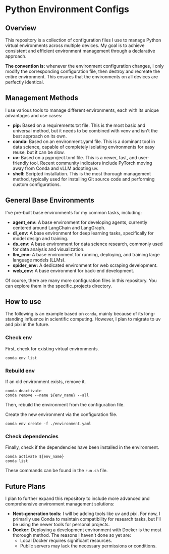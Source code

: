 # Python Environment Configs
 
## Overview
This repository is a collection of configuration files I use to manage Python virtual environments across multiple devices. My goal is to achieve consistent and efficient environment management through a declarative approach.

**The convention is:** whenever the environment configuration changes, I only modify the corresponding configuration file, then destroy and recreate the entire environment. This ensures that the environments on all devices are perfectly identical.


## Management Methods
I use various tools to manage different environments, each with its unique advantages and use cases:
- **pip:** Based on a requirements.txt file. This is the most basic and universal method, but it needs to be combined with venv and isn't the best approach on its own.
- **conda:** Based on an environment.yaml file. This is a dominant tool in data science, capable of completely isolating environments for easy reuse, but it can be slow.
- **uv:** Based on a pyproject.toml file. This is a newer, fast, and user-friendly tool. Recent community indicators include PyTorch moving away from Conda and vLLM adopting uv.
- **shell:** Scripted installation. This is the most thorough management method, typically used for installing Git source code and performing custom configurations.


## General Base Environments
I've pre-built base environments for my common tasks, including:
- **agent_env:** A base environment for developing agents, currently centered around LangChain and LangGraph.
- **dl_env:** A base environment for deep learning tasks, specifically for model design and training.
- **ds_env:** A base environment for data science research, commonly used for data analysis and visualization.
- **llm_env:** A base environment for running, deploying, and training large language models (LLMs).
- **spider_env:** A dedicated environment for web scraping development.
- **web_env:** A base environment for back-end development.

Of course, there are many more configuration files in this repository. You can explore them in the specific_projects directory.


## How to use
The following is an example based on `conda`, mainly because of its long-standing influence in scientific computing. However, I plan to migrate to uv and pixi in the future.

### Check env
First, check for existing virtual environments.
```shell
conda env list
```

### Rebuild env
If an old environment exists, remove it.
```shell
conda deactivate
conda remove --name ${env_name} --all
```
Then, rebuild the environment from the configuration file.

Create the new environment via the configuration file.
```shell
conda env create -f ./environment.yaml
```

### Check dependencies
Finally, check if the dependencies have been installed in the environment.
```shell
conda activate ${env_name}
conda list
```

These commands can be found in the `run.sh` file. 


## Future Plans
I plan to further expand this repository to include more advanced and comprehensive environment management solutions:
- **Next-generation tools:** I will be adding tools like uv and pixi. For now, I primarily use Conda to maintain compatibility for research tasks, but I'll be using the newer tools for personal projects.
- **Docker:** Deploying a development environment with Docker is the most thorough method. The reasons I haven't done so yet are:
  - Local Docker requires significant resources.
  - Public servers may lack the necessary permissions or conditions.

